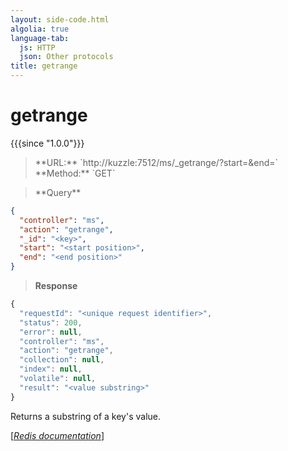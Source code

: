 ```yaml
---
layout: side-code.html
algolia: true
language-tab:
  js: HTTP
  json: Other protocols
title: getrange
---
```


# getrange

{{{since "1.0.0"}}}


<blockquote class="js">
<p>
**URL:** `http://kuzzle:7512/ms/_getrange/<key>?start=<start>&end=<end>`  
**Method:** `GET`
</p>
</blockquote>

<blockquote class="json">
<p>
**Query**
</p>
</blockquote>


```json
{
  "controller": "ms",
  "action": "getrange",
  "_id": "<key>",
  "start": "<start position>",
  "end": "<end position>"
}
```

>**Response**

```javascript
{
  "requestId": "<unique request identifier>",
  "status": 200,
  "error": null,
  "controller": "ms",
  "action": "getrange",
  "collection": null,
  "index": null,
  "volatile": null,
  "result": "<value substring>"
}
```

Returns a substring of a key's value.

[[_Redis documentation_]](https://redis.io/commands/getrange)
